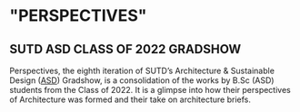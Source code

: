 # "PERSPECTIVES"
## SUTD ASD CLASS OF 2022 GRADSHOW
Perspectives, the eighth iteration of SUTD’s Architecture & Sustainable Design (<a href="https://www.sutd.edu.sg/asd/">ASD</a>) Gradshow, is a consolidation of the works by B.Sc (ASD) students from the Class of 2022. It is a glimpse into how their perspectives of Architecture was formed and their take on architecture briefs.
